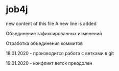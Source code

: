 # job4j
new content of this file
A new line is added

Объединение зафиксированных изменений 

Отработка объединения коммитов

18.01.2020 - производится работа с ветками в git

19.01.2020 - конфликт веток преодолен